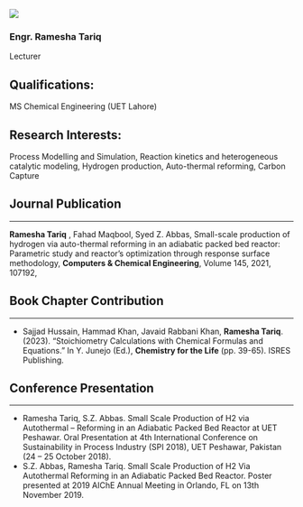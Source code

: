 [![](https://giki.edu.pk/wp-content/uploads/2019/11/WhatsApp-Image-2024-03-06-at-17.08.02_5e83c61c-700x450.jpg)](https://giki.edu.pk/wp-content/uploads/2019/11/WhatsApp-Image-2024-03-06-at-17.08.02_5e83c61c.jpg)
### Engr. Ramesha Tariq 
Lecturer 
## Qualifications: 
MS Chemical Engineering (UET Lahore)
## Research Interests:
Process Modelling and Simulation, Reaction kinetics and heterogeneous catalytic modeling, Hydrogen production, Auto-thermal reforming, Carbon Capture
## Journal Publication
* * *
**Ramesha Tariq** , Fahad Maqbool, Syed Z. Abbas, Small-scale production of hydrogen via auto-thermal reforming in an adiabatic packed bed reactor: Parametric study and reactor’s optimization through response surface methodology, **Computers & Chemical Engineering**, Volume 145, 2021, 107192,
## Book Chapter Contribution
* * *
  * Sajjad Hussain, Hammad Khan, Javaid Rabbani Khan, **Ramesha Tariq**. (2023). “Stoichiometry Calculations with Chemical Formulas and Equations.” In Y. Junejo (Ed.), **Chemistry for the Life** (pp. 39-65). ISRES Publishing.


## Conference Presentation
* * *
  * Ramesha Tariq, S.Z. Abbas. Small Scale Production of H2 via Autothermal – Reforming in an Adiabatic Packed Bed Reactor at UET Peshawar. Oral Presentation at 4th International Conference on Sustainability in Process Industry (SPI 2018), UET Peshawar, Pakistan (24 – 25 October 2018).
  * S.Z. Abbas, Ramesha Tariq. Small Scale Production of H2 Via Autothermal Reforming in an Adiabatic Packed Bed Reactor. Poster presented at 2019 AIChE Annual Meeting in Orlando, FL on 13th November 2019.


